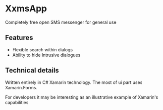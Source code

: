 # XxmsApp

Completely free open SMS messenger for general use

## Features

- Flexible search within dialogs
- Ability to hide Intrusive dialogues

## Technical details

Written entirely in C# Xamarin technology. The most of ui part uses Xamarin.Forms.

For developers it may be interesting as an illustrative example of Xamarin's capabilities